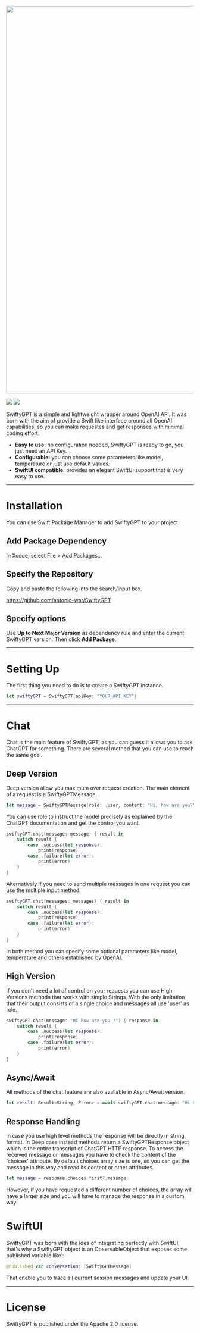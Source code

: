<p align="center">
<img width="1042" src="https://user-images.githubusercontent.com/59933379/228211801-2646ac50-4bbf-4b4c-88b9-366bad8d76cf.png">
</p>

[![](https://img.shields.io/endpoint?url=https%3A%2F%2Fswiftpackageindex.com%2Fapi%2Fpackages%2Fantonio-war%2FSwiftyGPT%2Fbadge%3Ftype%3Dswift-versions)](https://swiftpackageindex.com/antonio-war/SwiftyGPT)
[![](https://img.shields.io/endpoint?url=https%3A%2F%2Fswiftpackageindex.com%2Fapi%2Fpackages%2Fantonio-war%2FSwiftyGPT%2Fbadge%3Ftype%3Dplatforms)](https://swiftpackageindex.com/antonio-war/SwiftyGPT)

SwiftyGPT is a simple and lightweight wrapper around OpenAI API.
It was born with the aim of provide a Swift like interface around all OpenAI capabilities, so you can make requestes and get responses with minimal coding effort.

- **Easy to use:** no configuration needed, SwiftyGPT is ready to go, you just need an API Key.
- **Configurable:** you can choose some parameters like model, temperature or just use default values.
- **SwiftUI compatible:** provides an elegant SwiftUI support that is very easy to use.

---

# Installation

You can use Swift Package Manager to add SwiftyGPT to your project.

## Add Package Dependency

In Xcode, select File > Add Packages...

## Specify the Repository

Copy and paste the following into the search/input box.

https://github.com/antonio-war/SwiftyGPT

## Specify options

Use **Up to Next Major Version** as dependency rule and enter the current SwiftyGPT version.
Then click **Add Package**.

---

# Setting Up

The first thing you need to do is to create a SwiftyGPT instance.

```swift
let swiftyGPT = SwiftyGPT(apiKey: "YOUR_API_KEY")
```

---

# Chat

Chat is the main feature of SwiftyGPT, as you can guess it allows you to ask ChatGPT for something. There are several method that you can use to reach the same goal.

## Deep Version

Deep version allow you maximum over request creation. The main element of a request is a SwiftyGPTMessage.

```swift
let message = SwiftyGPTMessage(role: .user, content: "Hi, how are you?")
```

You can use role to instruct the model precisely as explained by the ChatGPT documentation and get the control you want.

```swift
swiftyGPT.chat(message: message) { result in
    switch result {
        case .success(let response):
            print(response)
        case .failure(let error):
            print(error)
    }
}
```
Alternatively if you need to send multiple messages in one request you can use the multiple input method.

```swift
swiftyGPT.chat(messages: messages) { result in
    switch result {
        case .success(let response):
            print(response)
        case .failure(let error):
            print(error)
    }
}
```
In both method you can specify some optional parameters like model, temperature and others established by OpenAI.

## High Version

If you don't need a lot of control on your requests you can use High Versions methods that works with simple Strings. With the only limitation that their output consists of a single choice and messages all use 'user' as role.

```swift
swiftyGPT.chat(message: "Hi how are you ?") { response in
    switch result {
        case .success(let response):
            print(response)
        case .failure(let error):
            print(error)
    }    
}
```

## Async/Await

All methods of the chat feature are also available in Async/Await version.

```swift
let result: Result<String, Error> = await swiftyGPT.chat(message: "Hi how are you ?")
```

## Response Handling

In case you use high level methods the response will be directly in string format.
In Deep case instead methods return a SwiftyGPTResponse object which is the entire transcript of ChatGPT HTTP response.
To access the received message or messages you have to check the content of the 'choices' attribute. By default choices array size is one, so you can get the message in this way and read its content or other attributes.

```swift
let message = response.choices.first?.message
```

However, if you have requested a different number of choices, the array will have a larger size and you will have to manage the response in a custom way.

# SwiftUI

SwiftyGPT was born with the idea of integrating perfectly with SwiftUI, that's why a SwiftyGPT object is an ObservableObject that exposes some published variable like :

```swift
@Published var conversation: [SwiftyGPTMessage]
```
That enable you to trace all current session messages and update your UI.

---
# License
SwiftyGPT is published under the Apache 2.0 license.

